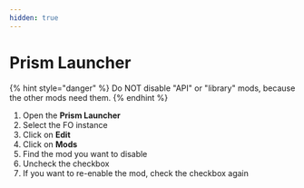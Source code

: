 ```yaml
---
hidden: true
---
```


# Prism Launcher

{% hint style="danger" %}
Do NOT disable "API" or "library" mods, because the other mods need them.
{% endhint %}

1. Open the **Prism Launcher**
2. Select the FO instance
3. Click on **Edit**
4. Click on **Mods**
5. Find the mod you want to disable
6. Uncheck the checkbox
7. If you want to re-enable the mod, check the checkbox again
